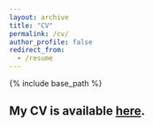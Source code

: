 ```yaml
---
layout: archive
title: "CV"
permalink: /cv/
author_profile: false
redirect_from:
  - /resume
---
```


{% include base_path %}


My CV is available [here](http://thomasgp.com/files/GareauPaquette_Resume_07192025.pdf).
---

